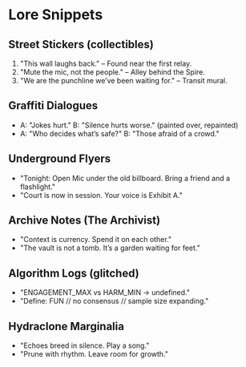 # Lore Snippets

## Street Stickers (collectibles)
1) "This wall laughs back." – Found near the first relay.
2) "Mute the mic, not the people." – Alley behind the Spire.
3) "We are the punchline we’ve been waiting for." – Transit mural.

## Graffiti Dialogues
- A: "Jokes hurt." B: "Silence hurts worse." (painted over, repainted)
- A: "Who decides what’s safe?" B: "Those afraid of a crowd."

## Underground Flyers
- "Tonight: Open Mic under the old billboard. Bring a friend and a flashlight."
- "Court is now in session. Your voice is Exhibit A."

## Archive Notes (The Archivist)
- "Context is currency. Spend it on each other."
- "The vault is not a tomb. It’s a garden waiting for feet."

## Algorithm Logs (glitched)
- "ENGAGEMENT_MAX vs HARM_MIN → undefined."
- "Define: FUN // no consensus // sample size expanding."

## Hydraclone Marginalia
- "Echoes breed in silence. Play a song."
- "Prune with rhythm. Leave room for growth."

